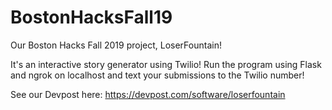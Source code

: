 # BostonHacksFall19
Our Boston Hacks Fall 2019 project, LoserFountain!

It's an interactive story generator using Twilio! Run the program using Flask and ngrok on localhost and text your submissions to the Twilio number!

See our Devpost here: https://devpost.com/software/loserfountain
